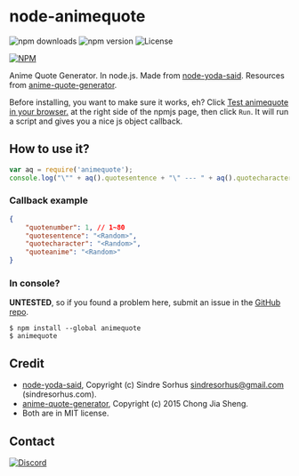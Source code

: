 # node-animequote
![npm downloads](https://img.shields.io/npm/dm/animequote.svg?maxAge=2592000) ![npm version](https://img.shields.io/npm/v/animequote.svg?maxAge=2592000) ![License](https://img.shields.io/github/license/austinhuang0131/node-animequote.svg?maxAge=2592000)

[![NPM](https://nodei.co/npm/animequote.png?downloads=true&downloadRank=true&stars=true)](https://nodei.co/npm/animequote/)

Anime Quote Generator. In node.js. Made from [node-yoda-said](https://github.com/hemanth/node-yoda-said). Resources from [anime-quote-generator](https://github.com/jiashengc/anime-quote-generator).

Before installing, you want to make sure it works, eh? Click [Test animequote in your browser.](https://tonicdev.com/npm/animequote) at the right side of the npmjs page, then click `Run`. It will run a script and gives you a nice js object callback.

## How to use it?
```js
var aq = require('animequote');
console.log("\"" + aq().quotesentence + "\" --- " + aq().quotecharacter + " from " + aq().quoteanime);
```
### Callback example
```json
{
    "quotenumber": 1, // 1~80
    "quotesentence": "<Random>",
    "quotecharacter": "<Random>",
    "quoteanime": "<Random>"
}
```
### In console?
**UNTESTED**, so if you found a problem here, submit an issue in the [GitHub repo](https://github.com/austinhuang0131/node-animequote/issues).
```shell
$ npm install --global animequote
$ animequote
```
## Credit
* [node-yoda-said](https://github.com/hemanth/node-yoda-said), Copyright (c) Sindre Sorhus <sindresorhus@gmail.com> (sindresorhus.com).
* [anime-quote-generator](https://github.com/jiashengc/anime-quote-generator), Copyright (c) 2015 Chong Jia Sheng.
* Both are in MIT license.

## Contact
[![Discord](https://discordapp.com/api/guilds/188752295108935680/widget.png?style=banner2)](http://discord.me/0131)
